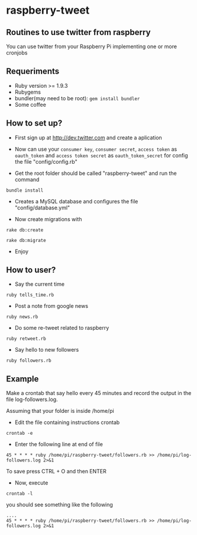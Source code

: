 raspberry-tweet
===============

## Routines to use twitter from raspberry
You can use twitter from your Raspberry Pi implementing one or more cronjobs

## Requeriments
* Ruby version >= 1.9.3
* Rubygems
* bundler(may need to be root): `gem install bundler`
* Some coffee

## How to set up?

* First sign up at http://dev.twitter.com and create a aplication

* Now can use your `consumer key`, `consumer secret`, `access token` as `oauth_token` and `access token secret` as `oauth_token_secret` for config the file "config/config.rb"

* Get the root folder should be called "raspberry-tweet" and run the command
```console
bundle install
```

* Creates a MySQL database and configures the file "config/database.yml"

* Now create migrations with
```console
rake db:create
```
```console
rake db:migrate
```

* Enjoy

## How to user?

* Say the current time
```console
ruby tells_time.rb
```

* Post a note from google news
```console
ruby news.rb
```

* Do some re-tweet related to raspberry
```console
ruby retweet.rb
```

* Say hello to new followers
```console
ruby followers.rb
```
## Example

Make a crontab that say hello every 45 minutes and record the output in the file log-followers.log.

Assuming that your folder is inside /home/pi

* Edit the file containing instructions crontab
```console
crontab -e
```

* Enter the following line at end of file
```console
45 * * * * ruby /home/pi/raspberry-tweet/followers.rb >> /home/pi/log-followers.log 2>&1
```

To save press CTRL + O and then ENTER

* Now, execute

```console
crontab -l
```

you should see something like the following

```console
....
45 * * * * ruby /home/pi/raspberry-tweet/followers.rb >> /home/pi/log-followers.log 2>&1
```